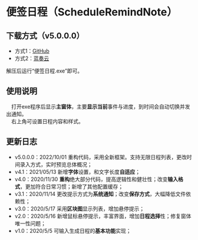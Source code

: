 # 便签日程（ScheduleRemindNote）
       
    
**下载方式（v5.0.0.0）**
- 
- 方式1：[GitHub](https://github.com/tp1415926535/ScheduleRemindNote/raw/main/%E4%BE%BF%E7%AD%BE%E6%97%A5%E7%A8%8Bv5.0.0.0.zip)   
- 方式2：[蓝奏云](https://wwp.lanzouw.com/iI4F90cqmoni)       
    
解压后运行“便签日程.exe”即可。
   
**使用说明**
- 
　打开exe程序后显示**主窗体**，主要**显示当前**事件与进度，到时间会自动切换并发出通知。   
　右上角可设置日程内容和样式。
    
**更新日志**
-    
- v5.0.0.0：2022/10/01 重构代码，采用全新框架。支持无限日程列表，更改时间录入方式，实时预览总体概况；
- v4.1：2021/05/13 新增**字体**设置，和文字长度**自适应**；
- v4.0：2020/11/30 **重构**绝大部分代码，提高逻辑性和健壮性；改变**输入格式**，更加符合日常习惯；新增了其他配置缓存；
- v3.1：2020/11/14 更改提示方式为**系统通知**；改变**保存方式**，大幅降低文件依赖性；
- v3.0：2020/5/17 采用**区块图**显示列表，增加悬停提示；
- v2.0：2020/5/16 新增鼠标悬停提示，丰富界面，增加**日程选择**性；修复窗体唯一性问题；
- v1.0：2020/5/5 可输入生成日程的**基本功能**实现；
